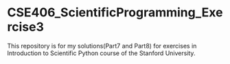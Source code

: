 # CSE406_ScientificProgramming_Exercise3
This repository is for my solutions(Part7 and Part8) for exercises in Introduction to Scientific Python course of the Stanford University.

